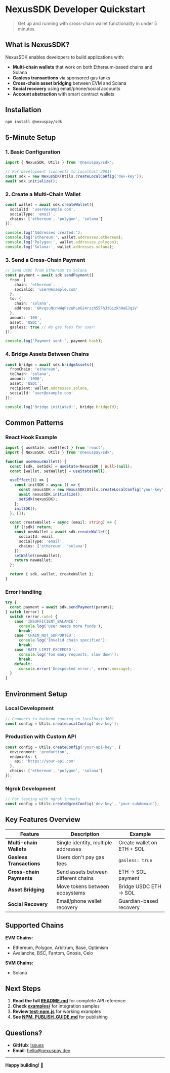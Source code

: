 # NexusSDK Developer Quickstart

> Get up and running with cross-chain wallet functionality in under 5 minutes.

## What is NexusSDK?

NexusSDK enables developers to build applications with:
- **Multi-chain wallets** that work on both Ethereum-based chains and Solana
- **Gasless transactions** via sponsored gas tanks
- **Cross-chain asset bridging** between EVM and Solana
- **Social recovery** using email/phone/social accounts
- **Account abstraction** with smart contract wallets

## Installation

```bash
npm install @nexuspay/sdk
```

## 5-Minute Setup

### 1. Basic Configuration

```typescript
import { NexusSDK, Utils } from '@nexuspay/sdk';

// For development (connects to localhost:3001)
const sdk = new NexusSDK(Utils.createLocalConfig('dev-key'));
await sdk.initialize();
```

### 2. Create a Multi-Chain Wallet

```typescript
const wallet = await sdk.createWallet({
  socialId: 'user@example.com',
  socialType: 'email',
  chains: ['ethereum', 'polygon', 'solana']
});

console.log('Addresses created:');
console.log('Ethereum:', wallet.addresses.ethereum);
console.log('Polygon:', wallet.addresses.polygon);  
console.log('Solana:', wallet.addresses.solana);
```

### 3. Send a Cross-Chain Payment

```typescript
// Send USDC from Ethereum to Solana
const payment = await sdk.sendPayment({
  from: {
    chain: 'ethereum',
    socialId: 'user@example.com'
  },
  to: {
    chain: 'solana',
    address: 'GKvqsuNcnwWqPzzuhLmGi4rzzh55FhJtGizkhHaEJqiV'
  },
  amount: '100',
  asset: 'USDC',
  gasless: true // No gas fees for user!
});

console.log('Payment sent:', payment.hash);
```

### 4. Bridge Assets Between Chains

```typescript
const bridge = await sdk.bridgeAssets({
  fromChain: 'ethereum',
  toChain: 'solana',
  amount: '1000',
  asset: 'USDC',
  recipient: wallet.addresses.solana,
  socialId: 'user@example.com'
});

console.log('Bridge initiated:', bridge.bridgeId);
```

## Common Patterns

### React Hook Example

```typescript
import { useState, useEffect } from 'react';
import { NexusSDK, Utils } from '@nexuspay/sdk';

function useNexusWallet() {
  const [sdk, setSdk] = useState<NexusSDK | null>(null);
  const [wallet, setWallet] = useState(null);

  useEffect(() => {
    const initSDK = async () => {
      const nexusSDK = new NexusSDK(Utils.createLocalConfig('your-key'));
      await nexusSDK.initialize();
      setSdk(nexusSDK);
    };
    initSDK();
  }, []);

  const createWallet = async (email: string) => {
    if (!sdk) return;
    const newWallet = await sdk.createWallet({
      socialId: email,
      socialType: 'email',
      chains: ['ethereum', 'solana']
    });
    setWallet(newWallet);
    return newWallet;
  };

  return { sdk, wallet, createWallet };
}
```

### Error Handling

```typescript
try {
  const payment = await sdk.sendPayment(params);
} catch (error) {
  switch (error.code) {
    case 'INSUFFICIENT_BALANCE':
      console.log('User needs more funds');
      break;
    case 'CHAIN_NOT_SUPPORTED':
      console.log('Invalid chain specified');
      break;
    case 'RATE_LIMIT_EXCEEDED':
      console.log('Too many requests, slow down');
      break;
    default:
      console.error('Unexpected error:', error.message);
  }
}
```

## Environment Setup

### Local Development

```typescript
// Connects to backend running on localhost:3001
const config = Utils.createLocalConfig('dev-key');
```

### Production with Custom API

```typescript
const config = Utils.createConfig('your-api-key', {
  environment: 'production',
  endpoints: {
    api: 'https://your-api.com'
  },
  chains: ['ethereum', 'polygon', 'solana']
});
```

### Ngrok Development

```typescript
// For testing with ngrok tunnels
const config = Utils.createNgrokConfig('dev-key', 'your-subdomain');
```

## Key Features Overview

| Feature | Description | Example |
|---------|-------------|---------|
| **Multi-chain Wallets** | Single identity, multiple addresses | Create wallet on ETH + SOL |
| **Gasless Transactions** | Users don't pay gas fees | `gasless: true` |
| **Cross-chain Payments** | Send assets between different chains | ETH → SOL payment |
| **Asset Bridging** | Move tokens between ecosystems | Bridge USDC ETH → SOL |
| **Social Recovery** | Email/phone wallet recovery | Guardian-based recovery |

## Supported Chains

**EVM Chains:**
- Ethereum, Polygon, Arbitrum, Base, Optimism
- Avalanche, BSC, Fantom, Gnosis, Celo

**SVM Chains:**
- Solana

## Next Steps

1. **Read the full [README.md](./README.md)** for complete API reference
2. **Check [examples/](./examples/)** for integration samples
3. **Review [test-npm.js](./test-npm.js)** for working examples
4. **See [NPM_PUBLISH_GUIDE.md](./NPM_PUBLISH_GUIDE.md)** for publishing

## Questions?

- **GitHub**: [Issues](https://github.com/NexusPay-App/SVM-EVM-CHAIN-ABSTRACTION/issues)
- **Email**: hello@nexuspay.dev

---

**Happy building! 🚀** 